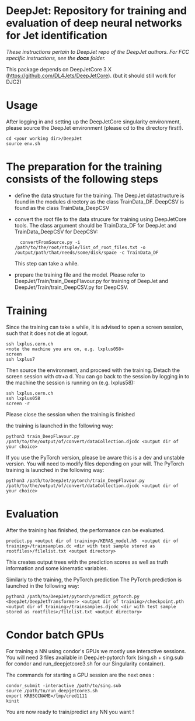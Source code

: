 DeepJet: Repository for training and evaluation of deep neural networks for Jet identification
===============================================================================

*These instructions pertain to DeepJet repo of the DeepJet authors. For FCC specific instructions, see the **docs** folder.* 

This package depends on DeepJetCore 3.X (https://github.com/DL4Jets/DeepJetCore). (but it should still work for DJC2)

Usage
==============

After logging in and setting up the DeepJetCore singularity environment, please source the DeepJet environment (please cd to the directory first!). 
```
cd <your working dir>/DeepJet
source env.sh
```


The preparation for the training consists of the following steps
====

- define the data structure for the training. The DeepJet datastructure is found in the modules directory as the class TrainData_DF. DeepCSV is found as the class TrainData_DeepCSV

- convert the root file to the data strucure for training using DeepJetCore tools. The class argument should be TrainData_DF for DeepJet and TrainData_DeepCSV for DeepCSV:
  ```
    convertFromSource.py -i /path/to/the/root/ntuple/list_of_root_files.txt -o /output/path/that/needs/some/disk/space -c TrainData_DF
  ```

  This step can take a while.


- prepare the training file and the model. Please refer to DeepJet/Train/train_DeepFlavour.py for training of DeepJet and DeepJet/Train/train_DeepCSV.py for DeepCSV.

Training
====

Since the training can take a while, it is advised to open a screen session, such that it does not die at logout.
```
ssh lxplus.cern.ch
<note the machine you are on, e.g. lxplus058>
screen
ssh lxplus7
```
Then source the environment, and proceed with the training. Detach the screen session with ctr+a d.
You can go back to the session by logging in to the machine the session is running on (e.g. lxplus58):

```
ssh lxplus.cern.ch
ssh lxplus058
screen -r
```

Please close the session when the training is finished

the training is launched in the following way:
```
python3 train_DeepFlavour.py /path/to/the/output/of/convert/dataCollection.djcdc <output dir of your choice>
```

If you use the PyTorch version, please be aware this is a dev and unstable version. You will need to modify files depending on your will.
The PyTorch training is launched in the following way:

```
python3 /path/to/DeepJet/pytorch/train_DeepFlavour.py /path/to/the/output/of/convert/dataCollection.djcdc <output dir of your choice>
```

Evaluation
====

After the training has finished, the performance can be evaluated.

```
predict.py <output dir of training>/KERAS_model.h5  <output dir of training>/trainsamples.dc <dir with test sample stored as rootfiles>/filelist.txt <output directory>
```

This creates output trees with the prediction scores as well as truth information and some kinematic variables.

Similarly to the training, the PyTorch prediction
The PyTorch prediction is launched in the following way:

```
python3 /path/to/DeepJet/pytorch/predict_pytorch.py <DeepJet/DeepJetTransformer> <output dir of training>/checkpoint.pth  <output dir of training>/trainsamples.djcdc <dir with test sample stored as rootfiles>/filelist.txt <output directory>
```

Condor batch GPUs
====

For training a NN using condor's GPUs we mostly use interactive sessions. You will need 3 files available in DeepJet-pytorch fork (sing.sh + sing.sub for condor and run_deepjetcore3.sh for our Singularity container).

The commands for starting a GPU session are the next ones :
```
condor_submit -interactive /path/to/sing.sub
source /path/to/run_deepjetcore3.sh
export KRB5CCNAME=/tmp/cred1111
kinit
```

You are now ready to train/predict any NN you want !
